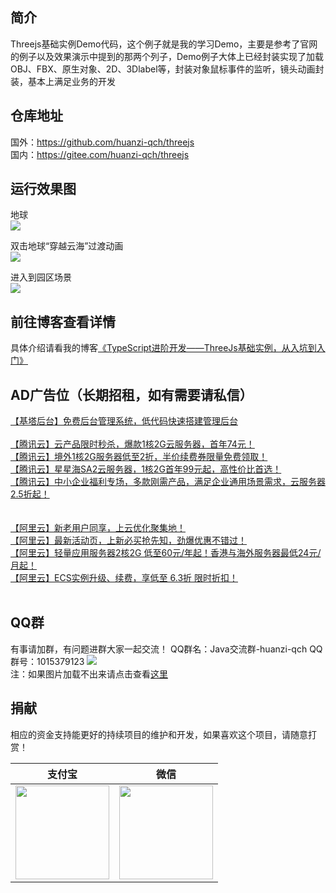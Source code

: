 ## 简介<br/> 
Threejs基础实例Demo代码，这个例子就是我的学习Demo，主要是参考了官网的例子以及效果演示中提到的那两个列子，Demo例子大体上已经封装实现了加载OBJ、FBX、原生对象、2D、3Dlabel等，封装对象鼠标事件的监听，镜头动画封装，基本上满足业务的开发

## 仓库地址<br/> 
国外：https://github.com/huanzi-qch/threejs<br/> 
国内：https://gitee.com/huanzi-qch/threejs<br/> 

## 运行效果图<br/> 

地球<br/>
![](https://huanzi-qch.gitee.io/file-server/images/threejs-1.png) <br/>

双击地球“穿越云海”过渡动画<br/>
![](https://huanzi-qch.gitee.io/file-server/images/threejs-2.png) <br/>

进入到园区场景<br/>
![](https://huanzi-qch.gitee.io/file-server/images/threejs-3.png) <br/>

## 前往博客查看详情<br/> 
具体介绍请看我的博客[《TypeScript进阶开发——ThreeJs基础实例，从入坑到入门》](https://www.cnblogs.com/huanzi-qch/p/11413739.html ) <br/>

## AD广告位（长期招租，如有需要请私信）<br/> 
[【基塔后台】免费后台管理系统，低代码快速搭建管理后台](https://www.jeata.com/?hmsr=promotion&hmpl=huanzi-qch) <br/>
<br/>
[【腾讯云】云产品限时秒杀，爆款1核2G云服务器，首年74元！](https://cloud.tencent.com/act/cps/redirect?redirect=1077&cps_key=e1c9db729edccd479fc902634492bf53&from=console) <br/>
[【腾讯云】境外1核2G服务器低至2折，半价续费券限量免费领取！](https://cloud.tencent.com/act/cps/redirect?redirect=1068&cps_key=e1c9db729edccd479fc902634492bf53&from=console) <br/>
[【腾讯云】星星海SA2云服务器，1核2G首年99元起，高性价比首选！](https://cloud.tencent.com/act/cps/redirect?redirect=1063&cps_key=e1c9db729edccd479fc902634492bf53&from=console) <br/>
[【腾讯云】中小企业福利专场，多款刚需产品，满足企业通用场景需求，云服务器2.5折起！](https://cloud.tencent.com/act/cps/redirect?redirect=1060&cps_key=e1c9db729edccd479fc902634492bf53&from=console) <br/>  
<br/>
[【阿里云】新老用户同享，上云优化聚集地！](https://promotion.aliyun.com/ntms/act/ambassador/sharetouser.html?userCode=ckkryd9h&utm_source=ckkryd9h) <br/>
[【阿里云】最新活动页，上新必买抢先知，劲爆优惠不错过！](https://www.aliyun.com/activity?userCode=ckkryd9h) <br/>
[【阿里云】轻量应用服务器2核2G 低至60元/年起！香港与海外服务器最低24元/月起！](https://www.aliyun.com/daily-act/ecs/activity_selection?userCode=ckkryd9h) <br/>
[【阿里云】ECS实例升级、续费，享低至 6.3折 限时折扣！](https://www.aliyun.com/daily-act/ecs/care?userCode=ckkryd9h) <br/>
<br/>

## QQ群<br/>
有事请加群，有问题进群大家一起交流！
QQ群名：Java交流群-huanzi-qch
QQ群号：1015379123
![](https://huanzi-qch.gitee.io/file-server/images/qq.png) 
<br/>注：如果图片加载不出来请点击查看[这里](https://huanzi-qch.gitee.io/file-server/images/qq.png)

## 捐献<br/>
相应的资金支持能更好的持续项目的维护和开发，如果喜欢这个项目，请随意打赏！

| 支付宝 | 微信 |
|  ----  | ----  |
| <img src="http://huanzi-qch.gitee.io/file-server/images/zhifubao.png"  width="150"> | <img src="http://huanzi-qch.gitee.io/file-server/images/weixin.png" width="150"> |

